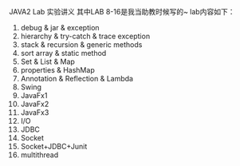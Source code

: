 JAVA2 Lab 实验讲义
其中LAB 8-16是我当助教时候写的~
lab内容如下：
1. debug & jar & exception
2. hierarchy & try-catch & trace exception
3. stack & recursion & generic methods
4. sort array & static method
5. Set & List & Map
6. properties & HashMap
7. Annotation & Reflection & Lambda
8. Swing
9. JavaFx1 
10. JavaFx2
11.  JavaFx3
12. I/O
13. JDBC
14. Socket
15. Socket+JDBC+Junit
16. multithread 
